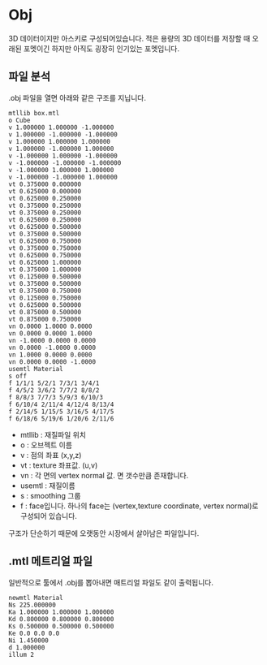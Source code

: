 # Obj
3D 데이터이지만 아스키로 구성되어있습니다.
적은 용량의 3D 데이터를 저장할 때 오래된 포멧이긴 하지만 아직도 굉장히 인기있는 포멧입니다.

## 파일 분석
.obj 파일을 열면 아래와 같은 구조를 지닙니다.
```
mtllib box.mtl
o Cube
v 1.000000 1.000000 -1.000000
v 1.000000 -1.000000 -1.000000
v 1.000000 1.000000 1.000000
v 1.000000 -1.000000 1.000000
v -1.000000 1.000000 -1.000000
v -1.000000 -1.000000 -1.000000
v -1.000000 1.000000 1.000000
v -1.000000 -1.000000 1.000000
vt 0.375000 0.000000
vt 0.625000 0.000000
vt 0.625000 0.250000
vt 0.375000 0.250000
vt 0.375000 0.250000
vt 0.625000 0.250000
vt 0.625000 0.500000
vt 0.375000 0.500000
vt 0.625000 0.750000
vt 0.375000 0.750000
vt 0.625000 0.750000
vt 0.625000 1.000000
vt 0.375000 1.000000
vt 0.125000 0.500000
vt 0.375000 0.500000
vt 0.375000 0.750000
vt 0.125000 0.750000
vt 0.625000 0.500000
vt 0.875000 0.500000
vt 0.875000 0.750000
vn 0.0000 1.0000 0.0000
vn 0.0000 0.0000 1.0000
vn -1.0000 0.0000 0.0000
vn 0.0000 -1.0000 0.0000
vn 1.0000 0.0000 0.0000
vn 0.0000 0.0000 -1.0000
usemtl Material
s off
f 1/1/1 5/2/1 7/3/1 3/4/1
f 4/5/2 3/6/2 7/7/2 8/8/2
f 8/8/3 7/7/3 5/9/3 6/10/3
f 6/10/4 2/11/4 4/12/4 8/13/4
f 2/14/5 1/15/5 3/16/5 4/17/5
f 6/18/6 5/19/6 1/20/6 2/11/6
```

- mtllib : 재질파일 위치
- o : 오브젝트 이름
- v : 점의 좌표 (x,y,z)
- vt : texture 좌표값. (u,v)
- vn : 각 면의 vertex normal 값. 면 갯수만큼 존재합니다.
- usemtl : 재질이름
- s : smoothing 그룹
- f : face입니다. 하나의 face는 (vertex,texture coordinate, vertex normal)로 구성되어 있습니다.

구조가 단순하기 때문에 오랫동안 시장에서 살아남은 파일입니다.

## .mtl 메트리얼 파일
일반적으로 툴에서 .obj를 뽑아내면 매트리얼 파일도 같이 출력됩니다.
```
newmtl Material
Ns 225.000000
Ka 1.000000 1.000000 1.000000
Kd 0.800000 0.800000 0.800000
Ks 0.500000 0.500000 0.500000
Ke 0.0 0.0 0.0
Ni 1.450000
d 1.000000
illum 2
```